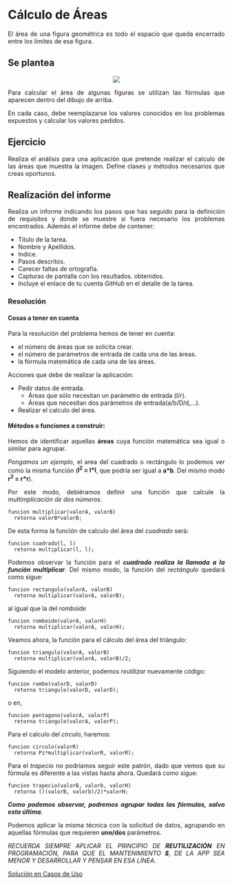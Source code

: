 <div align="justify">

# Cálculo de Áreas

  El área de una figura geométrica es todo el espacio que queda encerrado entre los límites de esa figura.

## Se plantea

<div align="center">
  <img src="https://www.profesorenlinea.cl/geometriaimagen/areas01.gif" >
</div>

  Para calcular el área de algunas figuras se utilizan las fórmulas que aparecen dentro del dibujo de arriba.

  En cada caso, debe reemplazarse los valores conocidos en los problemas expuestos y calcular los valores pedidos.


## Ejercicio  

  Realiza el análisis para una aplicación que pretende realizar el calculo de las áreas que muestra la imagen. Define clases y métodos necesarios que creas oportunos.


## Realización del informe

  Realiza un informe indicando los pasos que has seguido para la definición de requisitos y donde se muestre si fuera necesario los problemas encontrados.
  Además el informe debe de contener:
   - Titulo de la tarea.
   - Nombre y Apellidos.
   - Indice.
   - Pasos descritos.
   - Carecer faltas de ortografía.
   - Capturas de pantalla con los resultados. obtenidos.
   - Incluye el enlace de tu cuenta _GitHub_ en el detalle de la tarea.

<!--
  <details>
     <summary>PULSA PARA VER UNA APROXIMACIÓN A LA SOLUCIÓN:</summary>
-->

### Resolución

#### Cosas a tener en cuenta

  Para la resolución del problema hemos de tener en cuenta:
  - el número de áreas que se solicita crear.
  - el número de parámetros de entrada de cada una de las áreas.
  - la fórmula matemática de cada una de las áreas.

  Acciones que debe de realizar la aplicación:
  - Pedir datos de entrada.
    - Áreas que sólo necesitan un parámetro de entrada (l/r).
    - Áreas que necesitan dos parámetros de entrada(a/b/D/d,...).
  - Realizar el calculo del área.

#### Métodos o funciones a construir:

  Hemos de identificar aquellas __áreas__ cuya función matemática sea igual o similar para agrupar.

  _Pongamos un ejemplo_, el area del cuadrado o rectángulo lo podemos ver como la misma función (__l<sup>2</sup> = l*l__, que podría ser igual a __a*b__. Del mismo modo __r<sup>2</sup> = r*r__).

  Por este modo, debiéramos definir una función que calcule la _multimplicación de dos números_.

  ```
  funcion multiplicar(valorA, valorB)
    retorna valorB*valorB;
  ```

  De esta forma la función de calculo del área del _cuadrado_ será:
  ```
  funcion cuadrado(l, l)
    retorna multiplicar(l, l);
  ```

  Podemos observar la función para el ___cuadrado realiza la llamada a la función multiplicar___. Del mismo modo, la función del _rectángulo_ quedará como sigue:
  ```
  funcion rectangolo(valorA, valorB)
    retorna multiplicar(valorA, valorB);
  ```
  al igual que la del _romboide_
  ```
  funcion romboide(valorA, valorH)
    retorna multiplicar(valorA, valorH);
  ```

  Veamos ahora, la función para el cálculo del área del triángulo:
  ```
  funcion triangulo(valorA, valorB)
    retorna multiplicar(valorA, valorB)/2;
  ```

  Siguiendo el modelo anterior, podemos _reutilizar_ nuevamente código:
  ```
  funcion rombo(valorD, valorD)
    retorna triangulo(valorD, valorD);
  ```
  o en,
  ```
  funcion pentagono(valorA, valorP)
    retorna triangulo(valorA, valorP);
  ```
  Para el calculo del _circulo_, haremos:
  ```
  funcion circulo(valorR)
    retorna Pi*multiplicar(valorR, valorR);
  ```

  Para el _trapecio_ no podríamos seguir este patrón, dado que vemos que su fórmula es diferente a las vistas hasta ahora. Quedará como sigue:
  ```
  funcion trapecio(valorB, valorb, valorH)
    retorna ()(valorB, valorb)/2)*valorH;
  ```

  ___Como podemos observar, podremos agrupar todas las fórmulas, salvo esta última.___

  Podemos aplicar la misma técnica con la solicitud de datos, agrupando en aquellas fórmulas que requieren __uno/dos__ parámetros.

  _RECUERDA SIEMPRE APLICAR EL PRINCIPIO DE_ ___REUTILIZACIÓN___ _EN PROGRAMACIÓN, PARA QUE EL MANTENIMIENTO_ ___$___, _DE LA APP SEA MENOR Y DESARROLLAR Y PENSAR EN ESA LÍNEA_.


  [Solución en Casos de Uso](https://viewer.diagrams.net/?tags=%7B%7D&highlight=0000ff&edit=_blank&layers=1&nav=1&title=Caso-Uso-Area.drawio#R7V1bc5s6EP41fqwHkBDoMXXanjPTzuQ0PXPaR2xkmym2XIxz6a8%2Fko1sdIlNMPc0DwmIi2C%2F%2FVa7Ky0Zgcnq6VMSbJZfaEjikWOFTyNwO3IcDBH7zRueDw3IsQ8NiyQKD025hvvoN8karax1F4VkK52YUhqn0UZunNH1msxSqS1IEvoonzansdzrJlgQreF%2BFsR6639RmC4Prb7jndr%2FItFiKXq2ET4cWQXi5OxNtssgpI%2B5JvBhBCYJpelha%2FU0ITGXnZDL4bqPLxw9PlhC1mmRC6YfLfpj8ffnyLLvvc1XSH99%2BfgOOofbPATxLnvj7GnTZyGCRUJ3G7237AEeSJKSJxMWwVTc4fS6TE0IXZE0eWbnZVfBTECZhnjZ7uNJ3C7O2pY5UUPHzWDOIF4c73ySAtvIBGEWim9H6eOcvp%2BvnubffsWf%2F3n4FLzDmkz%2B3e6CJKIjB8Ws9%2FfThG0t%2BJYmLIbyhm%2FuVvHNLKUJO2eZrlj3tzbb5MKKmHJ9DqYkvqPbKI3omh2b0jSlq9wJN3G04AdSumGtQbY3Y8InybHbPBrn0VUx0rHIhG8DXfrAIHxk1SR7wftzCilknOwJb5KvLL45Xaf32eX8rMdllJL7TTDjDY%2FMbJlEPI%2FieEJjjuDtmq5JLVIXR22ZArargQBNFAB%2BbTBADYZJEM92ccBU37pJSMD%2BTHZBmDCj9iJArCNmp4mM0TZN6M%2BjMQVl8dmQJGLvyrdFP3enJgm%2BkQPm87kzmx17zx0J0RS5qFZ0PRldqFPsqACSgasNXN3AHS2bMGxj9iMaWSfTFw0eE0JqAljhjoFOGqQqe1dRGPJujArBBqV1SPhrWrWCh10JPGAwkMhEzQrAM74C0LC7I2HEWXkbpHTbAy6GLvFDaOKi70wBqpWLEMhw%2BgYumsa7KrhofAVXg%2FMrYfL9vbezk9EEjG5sbnf7YGRbBRaqQyjWkXWaRNYvMIJ%2B5R7MHuP1oh8Yd2kgPeLZxEhqfAd9INUx%2FpZEfyAuDTE20LhRiA0BiYHHdDWlUUj%2BoPsqdI3Db7Po2hq6GoZkHd7wTBKXeRxst9FMhlH2RJnMkufv%2BZ0ffGfsit3bp%2FzB2%2BdyHmwaJAty7sTMTyShlN%2FSoUlIHKTRg5zuMsk5u%2FSORuwBj5A6WIZUjUi3dJfMSHZRPjul3AcCPMbYt1zM1cKDAMl2wEJj4Ho%2BgsBDDsKWkvs5iEPrZq8Tx5e9Qk1MaTIUrDgfsxApvxetZ%2FGOW4OscSGdYo6jOFD7tBDXKLJlHuAhfWbJylY8aCqoUPbZpF0hdhdWoeuoqqckWqIqeYrS79kd%2BXbuKrZ3uojvlKT3gTaXvcvOmAFfdb%2FL2gFkjS1wsgNQti7u2G%2FRCujB2mCsAOyLFfC6YgWqHrDdlpgKwRjBkmSF%2BAxZWQjOhvQcW5Ve6marHoAPhq1eT9jq6MHTtWwtMfY2xPD8mH12UqU7pgDLhAXXmALFrHiKA1Az2x1TIDcMtgsSdZ%2Ft%2BtxEVWPzO%2BYV2q5MX%2BDX4Kfv75BLn9TivOOu2QHvPHcLGwEXnfMH%2FFZjeMcUPw7EQoC%2BWAhUm4XoYQwvMp2dsQNYsQOlk3norB3A7doBUwQ5EDuA%2BmIHTCtQ3qwdKOoOtJTSP6rP1TGB1WxMAEzR50CYjnvCdGDKmQ4iX9dSZh2oJCrNRrthNpp8v2GwUSh599loyol2aNwFys%2F5UJ3tVBipnysFyBuDs6m9i9YgX9VgWOgg2q40GtpiuLI2w7rgCtRtMzrjJzagWOfmeTuqV2oZSFG9spVBreFkMTQ5hm9KrXCn1aps3sG%2BsBipbrXq62KyytRKuJQd1StckblyRPhVvWKZvQtdse6jbUpWwQjcjNQ6AYvv%2BfZ%2BZaqifQMv1gGKuwKwXkhnLO%2BorVoH6pMO3a8lfamy90W5K8t6kQs0sddVRGqWeoGkQ3eKSF8tbnUZtevo8kaWSc2rqBc1S1wP7odloV4NErTlWQ9s6SA1bIv0iY%2B3V9P7ahxVJ8JFBhwbrVmAxoVtAyvffT1OSKnsNAxCjRbqQj130btK3YD4cyPD0Mwn03k1yCHFa0Omsr5mi3L1%2FECPq3JbAdGziw53fl0g6kHTmy3AvXrUQ7DtUc91CsD5Nmptr0bTE%2FFQe2jqS0XfXlXt1Tj6ppiiURw9faTU0BrYhGKG2sVVPSL1czFpKuKyi0lTc7bFFP2fy6kWT5%2Bqn6VCHpBvUXgaUXlkDyo3qjkx73U4MV%2B5Ogm%2Fp%2Fvq5JdUp2Pf4pFxw%2BqkuyIDVienJ%2BrkWWXVCSl6qd6obnWqr2ymg%2BpUdNlc6%2BpkV2SdPMGgptRJn3L6RLZ8cmjvW7%2Bceu%2BeV13qg2JXZ%2BqPbo7kVSNdyerzqjuzaLaa5fFFrYhX2GUuun7l2gUEahqk7OJbLcfZ8FJ4b7iLb72%2BLL71Or74tnVWi4Gzbla7Iud89BzhWKlBK8xrNaZRHY%2B6eW38lO8weO33hNd%2B9TmwKvl5kXaCn3XTDqhhu1%2BadlCIWNxKncWtmXb%2BcL82IbS5%2B7SrPgvT6rdlig6nbud4rTrJrj8WOe1XE1sdT3GzxeG%2BKRczEGI7fSF29R96vIrYY2A5MrmxBy552MU%2BI1OY86BrnFeX%2FNp26bHcYwIF2IYA2Q4GNpa%2F%2FMqdc8vxXOgD2%2FZdsSj8gj1gyhE8507b8BO2tViM4X4UUhCx%2Bxaj%2Bs%2FK9MMVcLpmFhxlEaat3KK4g69O7hRz8Bvk%2FXA%2FI%2BO3%2FxkZtnv6z3gHyE7%2FXhB8%2BB8%3D)








  </details>

<div>
